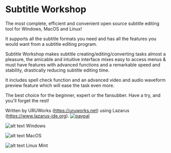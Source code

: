# Subtitle Workshop
The most complete, efficient and convenient open source subtitle editing tool for Windows, MacOS and Linux!

It supports all the subtitle formats you need and has all the features you would want from a subtitle editing program.

Subtitle Workshop makes subtitle creating/editing/converting tasks almost a pleasure, the amicable and intuitive interface mixes easy to access menus & must have features with advanced functions and a remarkable speed and stability, drastically reducing subtitle editing time.

It includes spell check function and an advanced video and audio waveform preview feature which will ease the task even more.

The best choice for the beginner, expert or the fansubber. 
Have a try, and you'll forget the rest!


Written by URUWorks (https://uruworks.net) using Lazarus (https://www.lazarus-ide.org).
[![paypal](https://www.paypalobjects.com/en_US/i/btn/btn_donateCC_LG.gif)](https://www.paypal.com/cgi-bin/webscr?cmd=_donations&business=uruworks@gmail.com&lc=US&item_name=Donate+to+URUWorks+Subtitle+Workshop&no_note=0&cn=&curency_code=USD&bn=PP-DonationsBF:btn_donateCC_LG.gif:NonHosted)

![alt text](https://uruworks.net/img/sw_w11.png)
Windows

![alt text](https://uruworks.net/img/sw_mac.png)
MacOS

![alt text](https://uruworks.net/img/sw_lnx.png)
Linux Mint
